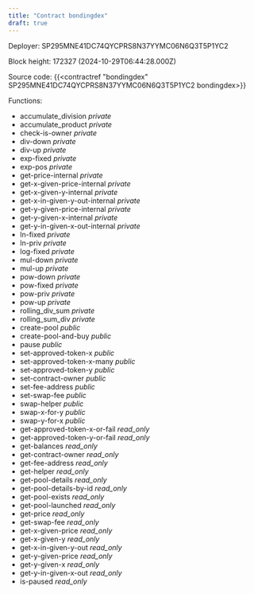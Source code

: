 ```yaml
---
title: "Contract bondingdex"
draft: true
---
```

Deployer: SP295MNE41DC74QYCPRS8N37YYMC06N6Q3T5P1YC2


 



Block height: 172327 (2024-10-29T06:44:28.000Z)

Source code: {{<contractref "bondingdex" SP295MNE41DC74QYCPRS8N37YYMC06N6Q3T5P1YC2 bondingdex>}}

Functions:

* accumulate_division _private_
* accumulate_product _private_
* check-is-owner _private_
* div-down _private_
* div-up _private_
* exp-fixed _private_
* exp-pos _private_
* get-price-internal _private_
* get-x-given-price-internal _private_
* get-x-given-y-internal _private_
* get-x-in-given-y-out-internal _private_
* get-y-given-price-internal _private_
* get-y-given-x-internal _private_
* get-y-in-given-x-out-internal _private_
* ln-fixed _private_
* ln-priv _private_
* log-fixed _private_
* mul-down _private_
* mul-up _private_
* pow-down _private_
* pow-fixed _private_
* pow-priv _private_
* pow-up _private_
* rolling_div_sum _private_
* rolling_sum_div _private_
* create-pool _public_
* create-pool-and-buy _public_
* pause _public_
* set-approved-token-x _public_
* set-approved-token-x-many _public_
* set-approved-token-y _public_
* set-contract-owner _public_
* set-fee-address _public_
* set-swap-fee _public_
* swap-helper _public_
* swap-x-for-y _public_
* swap-y-for-x _public_
* get-approved-token-x-or-fail _read_only_
* get-approved-token-y-or-fail _read_only_
* get-balances _read_only_
* get-contract-owner _read_only_
* get-fee-address _read_only_
* get-helper _read_only_
* get-pool-details _read_only_
* get-pool-details-by-id _read_only_
* get-pool-exists _read_only_
* get-pool-launched _read_only_
* get-price _read_only_
* get-swap-fee _read_only_
* get-x-given-price _read_only_
* get-x-given-y _read_only_
* get-x-in-given-y-out _read_only_
* get-y-given-price _read_only_
* get-y-given-x _read_only_
* get-y-in-given-x-out _read_only_
* is-paused _read_only_
